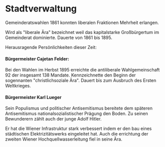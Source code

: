# Stadtverwaltung


Gemeinderatswahlen 1861 konnten liberalen Fraktionen Mehrheit erlangen.

Wird als "liberale Ära" bezeichnet weil das kapitalstarke Großbürgertum im Gemeinderat dominierte. Dauerte von 1861 bis 1895.

Herausragende Persönlichkeiten dieser Zeit:

#### Bürgermeister Cajetan Felder:
 
Bei den Wahlen im Herbst 1895 erreichte die antiliberale Wahlgemeinschaft 92 der insgesamt 138 Mandate. Kennzeichnette den Beginn der sogennanten "christlichsoziale Ära". Dauert bis zum Ausbruch des Ersten Weltkrieges. 

#### Bürgermeister Karl Lueger

Sein Populismus und politischer Antisemitismus bereitete dem späteren Antisemitismus nationalsozialistischer Prägung den Boden.
Zu seinen Bewunderern zählt auch der junge Adolf Hitler.

Er hat die Wiener Infrastruktur stark verbessert indem er den bau eines städtischen Elektrizitätswerks eingeleitet hat.
Auch die errichtung der zweiten Wiener Hochquellwasserleitung fiel in seine Ära.